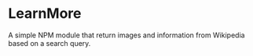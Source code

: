 # LearnMore
A simple NPM module that return images and information from Wikipedia based on a search query.

